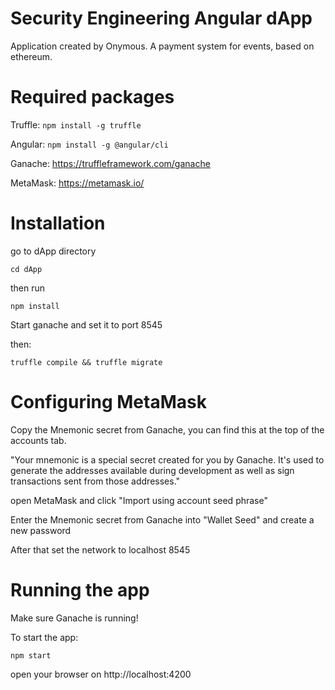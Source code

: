 # Security Engineering Angular dApp

Application created by Onymous. A payment system for events, based on ethereum.

# Required packages

Truffle: `npm install -g truffle`

Angular: `npm install -g @angular/cli` 

Ganache: https://truffleframework.com/ganache

MetaMask: https://metamask.io/

# Installation
go to dApp directory

`cd dApp`

then run 

`npm install`

Start ganache and set it to port 8545 

then:

`truffle compile && truffle migrate`

# Configuring MetaMask

Copy the Mnemonic secret from Ganache, you can find this at the top of the accounts tab. 

"Your mnemonic is a special secret created for you by Ganache. It's used to generate the addresses available during development as well as sign transactions sent from those addresses."

open MetaMask and click "Import using account seed phrase"

Enter the Mnemonic secret from Ganache into "Wallet Seed" and create a new password

After that set the network to localhost 8545 

# Running the app

Make sure Ganache is running!
 
To start the app:

`npm start`

open your browser on http://localhost:4200
